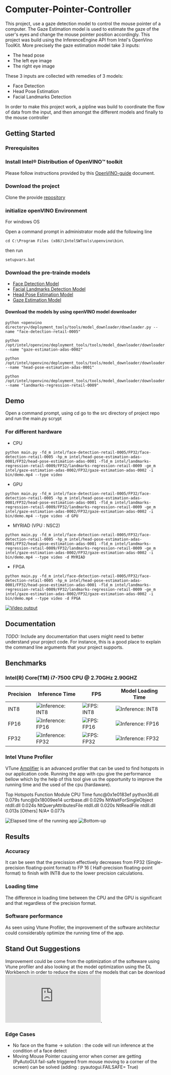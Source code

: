 # Computer-Pointer-Controller

This project, use a gaze detection model to control the mouse pointer of a computer. The Gaze Estimation model is used to estimate the gaze of the user's eyes and change the mouse pointer position accordingly. This project was build using the InferenceEngine API from Intel's OpenVino ToolKit. 
More precisely the gaze estimation model take 3 inputs: 							
* The head pose
* The left eye image
* The right eye image					

These 3 inputs are collected with remedies of 3 models: 							
* Face Detection
* Head Pose Estimation
* Facial Landmarks Detection

In order to make this project work, a pipline was build to coordinate the flow of data from the input, and then amongst the different models and finally to the mouse controller

## Getting Started

### Prerequisites

### Install Intel® Distribution of OpenVINO™ toolkit

Please follow instructions provided by this [OpenVINO-guide](https://docs.openvinotoolkit.org/latest/) document.

### Download the project 

Clone the  provide [repository](https://github.com/gelhteag/Computer-Pointer-Controller)



### initialize openVINO Environment

For windows OS 

Open a command prompt in administrator mode add the following  line

```
cd C:\Program Files (x86)\IntelSWTools\openvino\bin\
```
then run 
```
setupvars.bat
```
### Download the pre-trainde models

 * [Face Detection Model](https://docs.openvinotoolkit.org/2020.2/_models_intel_face_detection_retail_0005_description_face_detection_retail_0005.html)
 * [Facial Landmarks Detection Model](https://docs.openvinotoolkit.org/latest/omz_models_intel_landmarks_regression_retail_0009_description_landmarks_regression_retail_0009.html)
 * [Head Pose Estimation Model](https://docs.openvinotoolkit.org/latest/omz_models_intel_head_pose_estimation_adas_0001_description_head_pose_estimation_adas_0001.html)
 * [Gaze Estimation Model](https://docs.openvinotoolkit.org/latest/omz_models_intel_gaze_estimation_adas_0002_description_gaze_estimation_adas_0002.html)

 #### Download the models by using openVINO model downloader
 ```
python <openvino directory>/deployment_tools/tools/model_downloader/downloader.py --name "face-detection-retail-0005"
```

```
python /opt/intel/openvino/deployment_tools/tools/model_downloader/downloader.py --name "gaze-estimation-adas-0002"
```
```
python /opt/intel/openvino/deployment_tools/tools/model_downloader/downloader.py --name "head-pose-estimation-adas-0001"
```
```
python /opt/intel/openvino/deployment_tools/tools/model_downloader/downloader.py --name "landmarks-regression-retail-0009"
```

## Demo

Open a command prompt, using cd go to the src directory of project repo and run the main.py scrypt

### For different hardware

* CPU
```
python main.py -fd_m intel/face-detection-retail-0005/FP32/face-detection-retail-0005 -hp_m intel/head-pose-estimation-adas-0001/FP32/head-pose-estimation-adas-0001 -fld_m intel/landmarks-regression-retail-0009/FP32/landmarks-regression-retail-0009 -ge_m intel/gaze-estimation-adas-0002/FP32/gaze-estimation-adas-0002 -i bin/demo.mp4 --type video
```
* GPU
```
python main.py -fd_m intel/face-detection-retail-0005/FP32/face-detection-retail-0005 -hp_m intel/head-pose-estimation-adas-0001/FP32/head-pose-estimation-adas-0001 -fld_m intel/landmarks-regression-retail-0009/FP32/landmarks-regression-retail-0009 -ge_m intel/gaze-estimation-adas-0002/FP32/gaze-estimation-adas-0002 -i bin/demo.mp4 --type video -d GPU
```
* MYRIAD (VPU : NSC2)
```
python main.py -fd_m intel/face-detection-retail-0005/FP32/face-detection-retail-0005 -hp_m intel/head-pose-estimation-adas-0001/FP32/head-pose-estimation-adas-0001 -fld_m intel/landmarks-regression-retail-0009/FP32/landmarks-regression-retail-0009 -ge_m intel/gaze-estimation-adas-0002/FP32/gaze-estimation-adas-0002 -i bin/demo.mp4 --type video -d MYRIAD
```

* FPGA
```
python main.py -fd_m intel/face-detection-retail-0005/FP32/face-detection-retail-0005 -hp_m intel/head-pose-estimation-adas-0001/FP32/head-pose-estimation-adas-0001 -fld_m intel/landmarks-regression-retail-0009/FP32/landmarks-regression-retail-0009 -ge_m intel/gaze-estimation-adas-0002/FP32/gaze-estimation-adas-0002 -i bin/demo.mp4 --type video -d FPGA
```
[![Video output](http://img.youtube.com/vi/q6CYru56RLc/0.jpg)](https://youtu.be/q6CYru56RLc)



## Documentation
*TODO:* Include any documentation that users might need to better understand your project code. For instance, this is a good place to explain the command line arguments that your project supports.

## Benchmarks

### Intel(R) Core(TM) i7-7500 CPU @ 2.70GHz 2.90GHZ

Precision| Inference Time | FPS | Model Loading Time
| ------------- | ------------- | ------------- | -------------
INT8 |![Inference: INT8](./bin/inference_time_INT8.png) | ![FPS: INT8](./bin/frame_per_sec_INT8.png) | ![Inference: INT8](./bin/loading_time_INT8.png)
FP16 |![Inference: FP16](./bin/inference_time_FP16.png) | ![FPS: FP16](./bin/frame_per_sec_FP16.png) | ![Inference: FP16](./bin/loading_time_FP16.png )
FP32 |![Inference: FP32](./bin/inference_time_FP32.png) | ![FPS: FP32](./bin/frame_per_sec_FP32.png) | ![Inference: FP32](./bin/loading_time_FP32.png)

### Intel Vtune Profiler

VTune [Amplifier](https://software.intel.com/content/www/us/en/develop/tools/vtune-profiler.html) is an advanced profiler that can be used to find hotspots in our application code.
Running the app with cpu give the performance bellow which by the help of this tool give us the opportunity to improve the running time and the used of the cpu (hardaware).

Top Hotspots
    Function	Module	CPU Time
    func@0x1e0183ef	python36.dll	0.079s
    func@0x18009ee14	ucrtbase.dll	0.029s
    NtWaitForSingleObject	ntdll.dll	0.024s
    NtQueryAttributesFile	ntdll.dll	0.020s
    NtReadFile	ntdll.dll	0.013s
    [Others]	N/A*	0.077s
    
![Elapsed time of the running app](./bin/vtune_elapsed_time.png)
![Bottom-up](./bin/vtune.png)




## Results
### Accuracy 

It can be seen that the precission effectively decreases from FP32 (Single-precision floating-point format) to FP 16 (
Half-precision floating-point format) to finish with INT8 due to the lower precision calculations.

### Loading time

The difference in loading time between the CPU and the GPU is significant and that regardless of the precision format.

### Software performance

As seen using Vtune Profiler, the improvement of the software architectur could considerably optimize the running time of the app.

## Stand Out Suggestions
Improvement could be come from the optimization of the softeware using Vtune profiler and also looking at the model optimization using the DL Workbench in order to reduce the sizes of the models that can be download ![here](https://docs.openvinotoolkit.org/latest/workbench_docs_Workbench_DG_Install_Workbench.html).



### Edge Cases
* No face on the frame -> solution : the code will run inference at the condition of a face detect 
* Moving Mouse Pointer causing error when corner are getting (PyAutoGUI fail-safe triggered from mouse moving to a corner of the screen) can be solved (adding : pyautogui.FAILSAFE= True)
